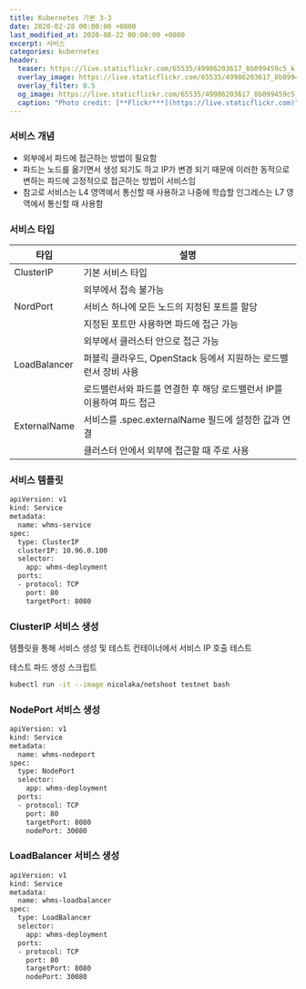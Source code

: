 ```yaml
---
title: Kubernetes 기본 3-3
date: 2020-02-28 00:00:00 +0800
last_modified_at: 2020-08-22 00:00:00 +0800
excerpt: 서비스
categories: kubernetes
header:
  teaser: https://live.staticflickr.com/65535/49986203617_8b099459c5_k.jpg
  overlay_image: https://live.staticflickr.com/65535/49986203617_8b099459c5_k.jpg
  overlay_filter: 0.5
  og_image: https://live.staticflickr.com/65535/49986203617_8b099459c5_k.jpg
  caption: "Photo credit: [**Flickr***](https://live.staticflickr.com)"
---
```

### 서비스 개념

- 외부에서 파드에 접근하는 방법이 필요함
- 파드는 노드를 옮기면서 생성 되기도 하고 IP가 변경 되기 때문에 이러한 동적으로 변하는 파드에 고정적으로 접근하는 방법이 서비스임
- 참고로 서비스는 L4 영역에서 통신할 때 사용하고 나중에 학습할 인그레스는 L7 영역에서 통신할 때 사용함

### 서비스 타입

| 타입 | 설명 |
| --- | --- |
| ClusterIP | 기본 서비스 타입 | 
|           | 외부에서 접속 불가능 |
| NordPort | 서비스 하나에 모든 노드의 지정된 포트를 할당| 
|          | 지정된 포트만 사용하면 파드에 접근 가능 | 
|          | 외부에서 클러스터 안으로 접근 가능 |
| LoadBalancer | 퍼블릭 클라우드, OpenStack 등에서 지원하는 로드밸런서 장비 사용 |
|              | 로드밸런서와 파드를 연결한 후 해당 로드밸런서 IP를 이용하여 파드 접근 |
| ExternalName | 서비스를 .spec.externalName 필드에 설정한 값과 연결 |
|              | 클러스터 안에서 외부에 접근할 때 주로 사용 |

### 서비스 템플릿

```sh 
apiVersion: v1
kind: Service
metadata:
  name: whms-service
spec:
  type: ClusterIP
  clusterIP: 10.96.0.100
  selector:
    app: whms-deployment
  ports:
  - protocol: TCP
    port: 80
    targetPort: 8080
```

### ClusterIP 서비스 생성

템플릿을 통해 서비스 생성 및 테스트 컨테이너에서 서비스 IP 호출 테스트

<script id="asciicast-SRqZNcX4PAaY2ppBSmZCxYa8t" src="https://asciinema.org/a/SRqZNcX4PAaY2ppBSmZCxYa8t.js" async></script>

테스트 파드 생성 스크립트

```sh 
kubectl run -it --image nicolaka/netshoot testnet bash
```

### NodePort 서비스 생성

```sh 
apiVersion: v1
kind: Service
metadata:
  name: whms-nodeport
spec:
  type: NodePort
  selector:
    app: whms-deployment
  ports:
  - protocol: TCP
    port: 80
    targetPort: 8080
    nodePort: 30080
```

### LoadBalancer 서비스 생성

```sh 
apiVersion: v1
kind: Service
metadata:
  name: whms-loadbalancer
spec:
  type: LoadBalancer
  selector:
    app: whms-deployment
  ports:
  - protocol: TCP
    port: 80
    targetPort: 8080
    nodePort: 30080
```